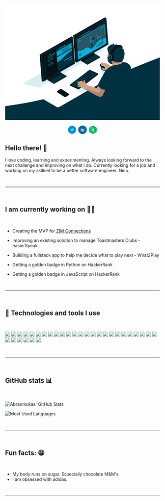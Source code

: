 <div align="center">
  <a href="https://linkedin.com/in/abraomukas/"><img src="images/hero.gif" alt="Abraomukas' in a nutshell"></a>

<p align='center'>

<a href="https://twitter.com/abraomukas"><img height="30" src="images/icons/twitter.png"></a>
<a href="https://www.linkedin.com/in/abraomukas/"><img height="30" src="images/icons/linkedin.png"></a>
<a href="https://www.hackerrank.com/abraomukas"><img height="30" src="images/icons/hackerrank.png"></a>
</p>

</div>

## Hello there! :wave:

I love coding, learning and experimenting. Always looking forward to the next challenge and improving on what I do. Currently looking for a job and working on my skillset to be a better software engineer. Nico.

<br>

---

<br>

## I am currently working on :man_technologist:

<br>

  
- Creating the MVP for <a href="https://www.zimconnections.com/">ZIM Connections</a>
  
- Improving an existing solution to manage Toastmasters Clubs - <a>easierSpeak</a>

- Building a fullstack app to help me decide what to play next - <a>What2Play</a>

- Getting a golden badge in Python on HackerRank

- Getting a golden badge in JavaScript on HackerRank

<br>

---

<br>

## :wrench: Technologies and tools I use

<br>

![](https://img.shields.io/badge/-Ubuntu-informational?style=flat-square&logo=Ubuntu&logoColor=white&color=darkblue)
![](https://img.shields.io/badge/-Git-informational?style=flat-square&logo=git&logoColor=white&color=darkblue)
![](https://img.shields.io/badge/-GitHub-informational?style=flat-square&logo=github&logoColor=white&color=darkblue)
![](https://img.shields.io/badge/-IntelliJ_IDEA-informational?style=flat-square&logo=intellij-idea&logoColor=white&color=darkblue)
![](https://img.shields.io/badge/-VS_Code-informational?style=flat-square&logo=microsoft&logoColor=white&color=darkblue)
![](https://img.shields.io/badge/-Android_Studio-informational?style=flat-square&logo=android-studio&logoColor=white&color=darkblue)
![](https://img.shields.io/badge/-Java-informational?style=flat-square&logo=Java&logoColor=white&color=darkblue)
![](https://img.shields.io/badge/-JPA-informational?style=flat-square&logo=<<>>&logoColor=white&color=darkblue)
![](https://img.shields.io/badge/-Makefile-informational?style=flat-square&logo=<<>>&logoColor=white&color=darkblue)
![](https://img.shields.io/badge/-JUnit-informational?style=flat-square&logo=junit5&logoColor=white&color=darkblue)
![](https://img.shields.io/badge/-Makefile-informational?style=flat-square&logo=<<>>&logoColor=white&color=darkblue)
![](https://img.shields.io/badge/-Spring_Boot-informational?style=flat-square&logo=spring&logoColor=white&color=darkblue)
![](https://img.shields.io/badge/-Maven-informational?style=flat-square&logo=apache-maven&logoColor=white&color=darkblue)
![](https://img.shields.io/badge/-JavaScript-informational?style=flat-square&logo=javascript&logoColor=white&color=darkblue)
![](https://img.shields.io/badge/-Python-informational?style=flat-square&logo=python&logoColor=white&color=darkblue)
![](https://img.shields.io/badge/-Docker-informational?style=flat-square&logo=docker&logoColor=white&color=darkblue)
![](https://img.shields.io/badge/-Kubernetes-informational?style=flat-square&logo=kubernetes&logoColor=white&color=darkblue)
![](https://img.shields.io/badge/-PostgreSQL-informational?style=flat-square&logo=postgresql&logoColor=white&color=darkblue)
![](https://img.shields.io/badge/-MongoDB-informational?style=flat-square&logo=mongodb&logoColor=white&color=darkblue)
![](https://img.shields.io/badge/-Express-informational?style=flat-square&logo=express&logoColor=white&color=darkblue)
![](https://img.shields.io/badge/-React-informational?style=flat-square&logo=react&logoColor=white&color=darkblue)
![](https://img.shields.io/badge/-Node.js-informational?style=flat-square&logo=node.js&logoColor=white&color=darkblue)
![](https://img.shields.io/badge/-Bootstrap-informational?style=flat-square&logo=bootstrap&logoColor=white&color=darkblue)
![](https://img.shields.io/badge/-Postman-informational?style=flat-square&logo=postman&logoColor=white&color=darkblue)
![](https://img.shields.io/badge/-Heroku-informational?style=flat-square&logo=heroku&logoColor=white&color=darkblue)
![](https://img.shields.io/badge/-Netlify-informational?style=flat-square&logo=netlify&logoColor=white&color=darkblue)
![](https://img.shields.io/badge/-Jenkins-informational?style=flat-square&logo=jenkins&logoColor=white&color=darkblue)
![](https://img.shields.io/badge/-GIMP-informational?style=flat-square&logo=gimp&logoColor=white&color=darkblue)
![](https://img.shields.io/badge/-React_Native-informational?style=flat-square&logo=react&logoColor=white&color=darkblue)
![](https://img.shields.io/badge/-Expo-informational?style=flat-square&logo=expo&logoColor=white&color=darkblue)
![](https://img.shields.io/badge/-npm-informational?style=flat-square&logo=npm&logoColor=white&color=darkblue)

<br>

---

<br>

## GitHub stats :bar_chart:

<br>

![Abraomukas' GitHub Stats](https://github-readme-stats.vercel.app/api?username=abraomukas&theme=react&show_icons=true)

![Most Used Languages](https://github-readme-stats.vercel.app/api/top-langs/?username=abraomukas&theme=react&show_icons=true)

<br>

---

<br>

## Fun facts: :grin:   

<br>

- My body runs on sugar. Especially chocolate M&M's. 
- I am obsessed with adidas.

<br>

---